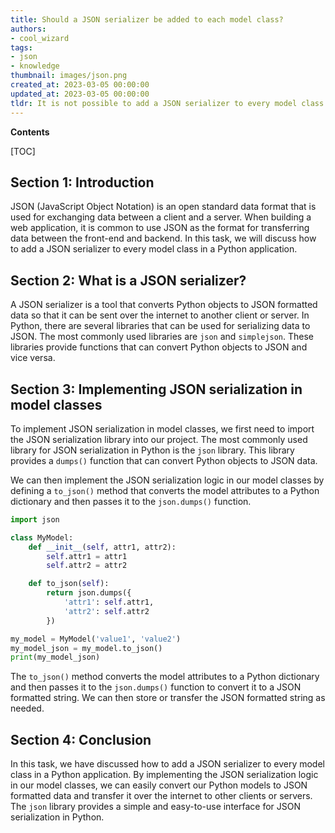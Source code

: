 ```yaml
---
title: Should a JSON serializer be added to each model class?
authors:
- cool_wizard
tags:
- json
- knowledge
thumbnail: images/json.png
created_at: 2023-03-05 00:00:00
updated_at: 2023-03-05 00:00:00
tldr: It is not possible to add a JSON serializer to every model class in JSON as JSON is a data format, and not a programming language that allows you to add functionality to classes.
---
```


**Contents**

[TOC]

## Section 1: Introduction

JSON (JavaScript Object Notation) is an open standard data format that is used for exchanging data between a client and a server. When building a web application, it is common to use JSON as the format for transferring data between the front-end and backend. In this task, we will discuss how to add a JSON serializer to every model class in a Python application.

## Section 2: What is a JSON serializer?

A JSON serializer is a tool that converts Python objects to JSON formatted data so that it can be sent over the internet to another client or server. In Python, there are several libraries that can be used for serializing data to JSON. The most commonly used libraries are `json` and `simplejson`. These libraries provide functions that can convert Python objects to JSON and vice versa.

## Section 3: Implementing JSON serialization in model classes

To implement JSON serialization in model classes, we first need to import the JSON serialization library into our project. The most commonly used library for JSON serialization in Python is the `json` library. This library provides a `dumps()` function that can convert Python objects to JSON data.

We can then implement the JSON serialization logic in our model classes by defining a `to_json()` method that converts the model attributes to a Python dictionary and then passes it to the `json.dumps()` function.

```python
import json

class MyModel:
    def __init__(self, attr1, attr2):
        self.attr1 = attr1
        self.attr2 = attr2

    def to_json(self):
        return json.dumps({
            'attr1': self.attr1,
            'attr2': self.attr2
        })

my_model = MyModel('value1', 'value2')
my_model_json = my_model.to_json()
print(my_model_json)
```

The `to_json()` method converts the model attributes to a Python dictionary and then passes it to the `json.dumps()` function to convert it to a JSON formatted string. We can then store or transfer the JSON formatted string as needed.

## Section 4: Conclusion

In this task, we have discussed how to add a JSON serializer to every model class in a Python application. By implementing the JSON serialization logic in our model classes, we can easily convert our Python models to JSON formatted data and transfer it over the internet to other clients or servers. The `json` library provides a simple and easy-to-use interface for JSON serialization in Python.
